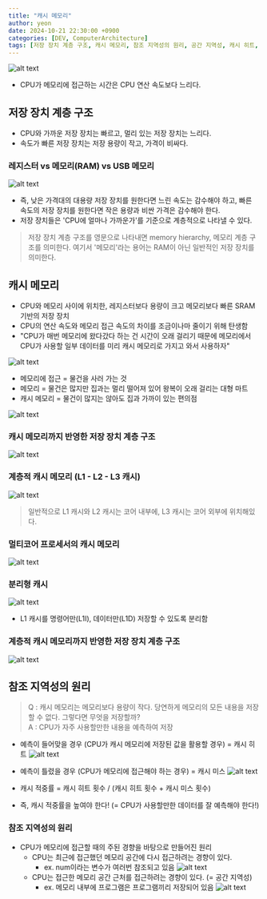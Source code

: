 ```yaml
---
title: "캐시 메모리"
author: yeon
date: 2024-10-21 22:30:00 +0900
categories: [DEV, ComputerArchitecture]
tags: [저장 장치 계층 구조, 캐시 메모리, 참조 지역성의 원리, 공간 지역성, 캐시 히트, 캐시 미스, 캐시 적중률]
---
```


![alt text](/assets/img/ComputerArchitecture/캐시메모리/image.png)
- CPU가 메모리에 접근하는 시간은 CPU 연산 속도보다 느리다.

## 저장 장치 계층 구조

- CPU와 가까운 저장 장치는 빠르고, 멀리 있는 저장 장치는 느리다.
- 속도가 빠른 저장 장치는 저장 용량이 작고, 가격이 비싸다.

### 레지스터 vs 메모리(RAM) vs USB 메모리

![alt text](/assets/img/ComputerArchitecture/캐시메모리/image-1.png)

- 즉, 낮은 가격대의 대용량 저장 장치를 원한다면 느린 속도는 감수해야 하고, 빠른 속도의 저장 장치를 원한다면 작은 용량과 비싼 가격은 감수해야 한다.
- 저장 장치들은 'CPU에 얼마나 가까운가'를 기준으로 계층적으로 나타낼 수 있다.

> 저장 장치 계층 구조를 영문으로 나타내면 memory hierarchy, 메모리 계층 구조를 의미한다. 여기서 '메모리'라는 용어는 RAM이 아닌 일반적인 저장 장치를 의미한다.

## 캐시 메모리

- CPU와 메모리 사이에 위치한, 레지스터보다 용량이 크고 메모리보다 빠른 SRAM 기반의 저장 장치
- CPU의 연산 속도와 메모리 접근 속도의 차이를 조금이나마 줄이기 위해 탄생함
- "CPU가 매번 메모리에 왔다갔다 하는 건 시간이 오래 걸리기 때문에 메모리에서 CPU가 사용할 일부 데이터를 미리 캐시 메모리로 가지고 와서 사용하자"

![alt text](/assets/img/ComputerArchitecture/캐시메모리/image-2.png)
- 메모리에 접근 = 물건을 사러 가는 것
- 메모리 = 물건은 많지만 집과는 멀리 떨어져 있어 왕복이 오래 걸리는 대형 마트
- 캐시 메모리 = 물건이 많지는 않아도 집과 가까이 있는 편의점

![alt text](/assets/img/ComputerArchitecture/캐시메모리/image-3.png)

### 캐시 메모리까지 반영한 저장 장치 계층 구조

![alt text](/assets/img/ComputerArchitecture/캐시메모리/image-4.png)

### 계층적 캐시 메모리 (L1 - L2 - L3 캐시)

![alt text](/assets/img/ComputerArchitecture/캐시메모리/image-5.png)

> 일반적으로 L1 캐시와 L2 캐시는 코어 내부에, L3 캐시는 코어 외부에 위치해있다.

### 멀티코어 프로세서의 캐시 메모리

![alt text](/assets/img/ComputerArchitecture/캐시메모리/image-6.png)

### 분리형 캐시

![alt text](/assets/img/ComputerArchitecture/캐시메모리/image-7.png)

- L1 캐시를 명령어만(L1I), 데이터만(L1D) 저장할 수 있도록 분리함

### 계층적 캐시 메모리까지 반영한 저장 장치 계층 구조

![alt text](/assets/img/ComputerArchitecture/캐시메모리/image-8.png)

## 참조 지역성의 원리

> Q : 캐시 메모리는 메모리보다 용량이 작다. 당연하게 메모리의 모든 내용을 저장할 수 없다. 그렇다면 무엇을 저장할까?   
A : CPU가 자주 사용할만한 내용을 예측하여 저장

- 예측이 들어맞을 경우 (CPU가 캐시 메모리에 저장된 값을 활용할 경우) = 캐시 히트
![alt text](/assets/img/ComputerArchitecture/캐시메모리/image-9.png)

- 예측이 틀렸을 경우 (CPU가 메모리에 접근해야 하는 경우) = 캐시 미스
![alt text](/assets/img/ComputerArchitecture/캐시메모리/image-10.png)

- 캐시 적중률 = 캐시 히트 횟수 / (캐시 히트 횟수 + 캐시 미스 횟수)
- 즉, 캐시 적중률을 높여야 한다! (= CPU가 사용할만한 데이터를 잘 예측해야 한다!)

### 참조 지역성의 원리

- CPU가 메모리에 접근할 때의 주된 경향을 바탕으로 만들어진 원리
    - CPU는 최근에 접근했던 메모리 공간에 다시 접근하려는 경향이 있다.
        - ex. num이라는 변수가 여러번 참조되고 있음
        ![alt text](/assets/img/ComputerArchitecture/캐시메모리/image-11.png)
    - CPU는 접근한 메모리 공간 근처를 접근하려는 경향이 있다. (= 공간 지역성)
        - ex. 메모리 내부에 프로그램은 프로그램끼리 저장되어 있음
        ![alt text](/assets/img/ComputerArchitecture/캐시메모리/image-12.png)